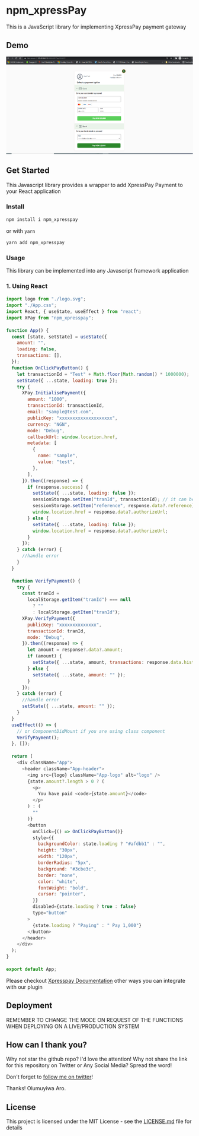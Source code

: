 # npm_xpressPay

This is a JavaScript library for implementing XpressPay payment gateway

## Demo

![Demo](npm_xpressPay.PNG?raw=true "Demo Image")

## Get Started

This Javascript library provides a wrapper to add XpressPay Payment to your React application



### Install

```sh
npm install i npm_xpresspay
```

or with `yarn`

```sh
yarn add npm_xpresspay
```

### Usage

This library can be implemented into any Javascript framework application


### 1. Using React

```javascript
import logo from "./logo.svg";
import "./App.css";
import React, { useState, useEffect } from "react";
import XPay from "npm_xpresspay";

function App() {
  const [state, setState] = useState({
    amount: "",
    loading: false,
    transactions: [],
  });
  function OnClickPayButton() {
    let transactionId = "Test" + Math.floor(Math.random() * 1000000);
    setState({ ...state, loading: true });
    try {
      XPay.InitialisePayment({
        amount: "1000",
        transactionId: transactionId,
        email: "sample@test.com",
        publicKey: "xxxxxxxxxxxxxxxxxxxx",
        currency: "NGN",
        mode: "Debug",
        callbackUrl: window.location.href,
        metadata: [
          {
            name: "sample",
            value: "test",
          },
        ],
      }).then((response) => {
        if (response.success) {
          setState({ ...state, loading: false });
          sessionStorage.setItem("tranId", transactionId); // it can be saved to Database.
          sessionStorage.setItem("reference", response.data?.reference); // it can be saved to Database
          window.location.href = response.data?.authorizeUrl;
        } else {
          setState({ ...state, loading: false });
          window.location.href = response.data?.authorizeUrl;
        }
      });
    } catch (error) {
      //handle error
    }
  }

  function VerifyPayment() {
    try {
      const tranId =
        localStorage.getItem("tranId") === null
          ? ""
          : localStorage.getItem("tranId");
      XPay.VerifyPayment({
        publicKey: "xxxxxxxxxxxxxx",
        transactionId: tranId,
        mode: "Debug",
      }).then((response) => {
        let amount = response?.data?.amount;
        if (amount) {
          setState({ ...state, amount, transactions: response.data.history });
        } else {
          setState({ ...state, amount: "" });
        }
      });
    } catch (error) {
      //handle error
      setState({ ...state, amount: "" });
    }
  }
  useEffect(() => {
    // or ComponentDidMount if you are using class component
    VerifyPayment();
  }, []);

  return (
    <div className="App">
      <header className="App-header">
        <img src={logo} className="App-logo" alt="logo" />
        {state.amount?.length > 0 ? (
          <p>
            You have paid <code>{state.amount}</code>
          </p>
        ) : (
          ""
        )}
        <button
          onClick={() => OnClickPayButton()}
          style={{
            backgroundColor: state.loading ? "#afdbb1" : "",
            height: "30px",
            width: "120px",
            borderRadius: "5px",
            background: "#3cbe3c",
            border: "none",
            color: "white",
            fontWeight: "bold",
            cursor: "pointer",
          }}
          disabled={state.loading ? true : false}
          type="button"
        >
          {state.loading ? "Paying" : " Pay 1,000"}
        </button>
      </header>
    </div>
  );
}

export default App;

```
Please checkout [Xpresspay Documentation](https://github.com) other ways you can integrate with our plugin
## Deployment

REMEMBER TO CHANGE THE MODE ON REQUEST OF THE FUNCTIONS WHEN DEPLOYING ON A LIVE/PRODUCTION SYSTEM


## How can I thank you?

Why not star the github repo? I'd love the attention! Why not share the link for this repository on Twitter or Any Social Media? Spread the word!

Don't forget to [follow me on twitter](https://twitter.com/muyiTechBadtGuy)!

Thanks!
Olumuyiwa Aro.

## License

This project is licensed under the MIT License - see the [LICENSE.md](LICENSE.md) file for details
